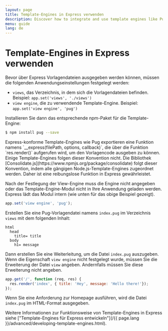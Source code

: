 ```yaml
---
layout: page
title: Template-Engines in Express verwenden
description: Discover how to integrate and use template engines like Pug, Handlebars, and EJS with Express.js to render dynamic HTML pages efficiently.
menu: guide
lang: de
---
```


# Template-Engines in Express verwenden

Bevor über Express Vorlagendateien ausgegeben werden können, müssen die folgenden Anwendungseinstellungen festgelegt werden:

* `views`, das Verzeichnis, in dem sich die Vorlagendateien befinden. Beispiel: `app.set('views', './views')`
* `view engine`, die zu verwendende Template-Engine. Beispiel: `app.set('view engine', 'pug')`

Installieren Sie dann das entsprechende npm-Paket für die Template-Engine:

```bash
$ npm install pug --save
```

<div class="doc-box doc-notice" markdown="1">
Express-konforme Template-Engines wie Pug exportieren eine Funktion namens `__express(filePath, options, callback)`, die über die Funktion `res.render()` aufgerufen wird, um den Vorlagencode ausgeben zu können. Einige Template-Engines folgen dieser Konvention nicht. Die Bibliothek [Consolidate.js](https://www.npmjs.org/package/consolidate) folgt dieser Konvention, indem alle gängigen Node.js-Template-Engines zugeordnet werden. Daher ist eine reibungslose Funktion in Express gewährleistet.
</div>

Nach der Festlegung der View-Engine muss die Engine nicht angegeben oder das Template-Engine-Modul nicht in Ihre Anwendung geladen werden. Express lädt das Modul intern (wie unten für das obige Beispiel gezeigt).

```js
app.set('view engine', 'pug');
```

Erstellen Sie eine Pug-Vorlagendatei namens `index.pug` im Verzeichnis `views` mit dem folgenden Inhalt:

```pug
html
  head
    title= title
  body
    h1= message
```

Dann erstellen Sie eine Weiterleitung, um die Datei `index.pug` auszugeben. Wenn die Eigenschaft `view engine` nicht festgelegt wurde, müssen Sie die Erweiterung der Datei `view` angeben. Andernfalls müssen Sie diese Erweiterung nicht angeben.

```js
app.get('/', function (req, res) {
  res.render('index', { title: 'Hey', message: 'Hello there!'});
});
```

Wenn Sie eine Anforderung zur Homepage ausführen, wird die Datei `index.pug` im HTML-Format ausgegeben.

Weitere Informationen zur Funktionsweise von Template-Engines in Express siehe ["Template-Engines für Express entwickeln"](/{{ page.lang }}/advanced/developing-template-engines.html).
